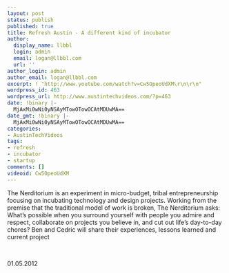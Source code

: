 ```yaml
---
layout: post
status: publish
published: true
title: Refresh Austin - A different kind of incubator
author:
  display_name: llbbl
  login: admin
  email: logan@llbbl.com
  url: ''
author_login: admin
author_email: logan@llbbl.com
excerpt: ! "http://www.youtube.com/watch?v=Cw5OpeoUdXM\r\n\r\n"
wordpress_id: 463
wordpress_url: http://www.austintechvideos.com/?p=463
date: !binary |-
  MjAxMi0wNi0yNSAyMTowOTowOCAtMDUwMA==
date_gmt: !binary |-
  MjAxMi0wNi0yNSAyMTowOTowOCAtMDUwMA==
categories:
- AustinTechVideos
tags:
- refresh
- incubator
- startup
comments: []
videoid: Cw5OpeoUdXM
---
```

<p>The Nerditorium is an experiment in micro-budget, tribal entrepreneurship focusing on incubating technology
and design projects. Working from the premise that the traditional model of work is broken, The Nerditorium asks:
What’s possible when you surround yourself with people you admire and respect, collaborate on projects you believe
in, and cut out life’s day-to-day chores? Ben and Cedric will share their experiences, lessons learned and current
project</p>
<p>&nbsp;</p>
<p>01.05.2012</p>
